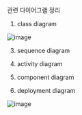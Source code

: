 
관련 다이어그램 정리
1. class diagram

 ![image](https://github.com/user-attachments/assets/8a399cc4-2232-4cce-b200-675f4faa6ec2)

3. sequence diagram
4. activity diagram
5. component diagram


6. deployment diagram
   
![image](https://github.com/user-attachments/assets/c4387ddf-c247-45c8-a94a-cfa2ff3f2ea4)


